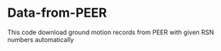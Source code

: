 # Data-from-PEER
This code download ground motion records from PEER with given RSN numbers automatically

